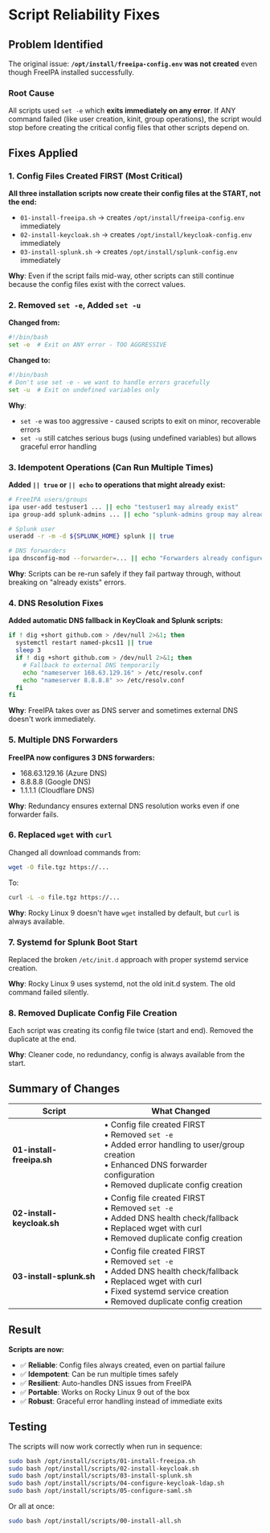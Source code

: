 # Script Reliability Fixes

## Problem Identified

The original issue: **`/opt/install/freeipa-config.env` was not created** even though FreeIPA installed successfully.

### Root Cause

All scripts used `set -e` which **exits immediately on any error**. If ANY command failed (like user creation, kinit, group operations), the script would stop before creating the critical config files that other scripts depend on.

## Fixes Applied

### 1. **Config Files Created FIRST** (Most Critical)

**All three installation scripts now create their config files at the START, not the end:**

- `01-install-freeipa.sh` → creates `/opt/install/freeipa-config.env` immediately
- `02-install-keycloak.sh` → creates `/opt/install/keycloak-config.env` immediately
- `03-install-splunk.sh` → creates `/opt/install/splunk-config.env` immediately

**Why**: Even if the script fails mid-way, other scripts can still continue because the config files exist with the correct values.

### 2. **Removed `set -e`, Added `set -u`**

**Changed from:**
```bash
#!/bin/bash
set -e  # Exit on ANY error - TOO AGGRESSIVE
```

**Changed to:**
```bash
#!/bin/bash
# Don't use set -e - we want to handle errors gracefully
set -u  # Exit on undefined variables only
```

**Why**:
- `set -e` was too aggressive - caused scripts to exit on minor, recoverable errors
- `set -u` still catches serious bugs (using undefined variables) but allows graceful error handling

### 3. **Idempotent Operations** (Can Run Multiple Times)

**Added `|| true` or `|| echo` to operations that might already exist:**

```bash
# FreeIPA users/groups
ipa user-add testuser1 ... || echo "testuser1 may already exist"
ipa group-add splunk-admins ... || echo "splunk-admins group may already exist"

# Splunk user
useradd -r -m -d ${SPLUNK_HOME} splunk || true

# DNS forwarders
ipa dnsconfig-mod --forwarder=... || echo "Forwarders already configured"
```

**Why**: Scripts can be re-run safely if they fail partway through, without breaking on "already exists" errors.

### 4. **DNS Resolution Fixes**

**Added automatic DNS fallback in KeyCloak and Splunk scripts:**

```bash
if ! dig +short github.com > /dev/null 2>&1; then
  systemctl restart named-pkcs11 || true
  sleep 3
  if ! dig +short github.com > /dev/null 2>&1; then
    # Fallback to external DNS temporarily
    echo "nameserver 168.63.129.16" > /etc/resolv.conf
    echo "nameserver 8.8.8.8" >> /etc/resolv.conf
  fi
fi
```

**Why**: FreeIPA takes over as DNS server and sometimes external DNS doesn't work immediately.

### 5. **Multiple DNS Forwarders**

**FreeIPA now configures 3 DNS forwarders:**
- 168.63.129.16 (Azure DNS)
- 8.8.8.8 (Google DNS)
- 1.1.1.1 (Cloudflare DNS)

**Why**: Redundancy ensures external DNS resolution works even if one forwarder fails.

### 6. **Replaced `wget` with `curl`**

Changed all download commands from:
```bash
wget -O file.tgz https://...
```

To:
```bash
curl -L -o file.tgz https://...
```

**Why**: Rocky Linux 9 doesn't have `wget` installed by default, but `curl` is always available.

### 7. **Systemd for Splunk Boot Start**

Replaced the broken `/etc/init.d` approach with proper systemd service creation.

**Why**: Rocky Linux 9 uses systemd, not the old init.d system. The old command failed silently.

### 8. **Removed Duplicate Config File Creation**

Each script was creating its config file twice (start and end). Removed the duplicate at the end.

**Why**: Cleaner code, no redundancy, config is always available from the start.

## Summary of Changes

| Script | What Changed |
|--------|-------------|
| **01-install-freeipa.sh** | • Config file created FIRST<br>• Removed `set -e`<br>• Added error handling to user/group creation<br>• Enhanced DNS forwarder configuration<br>• Removed duplicate config creation |
| **02-install-keycloak.sh** | • Config file created FIRST<br>• Removed `set -e`<br>• Added DNS health check/fallback<br>• Replaced wget with curl<br>• Removed duplicate config creation |
| **03-install-splunk.sh** | • Config file created FIRST<br>• Removed `set -e`<br>• Added DNS health check/fallback<br>• Replaced wget with curl<br>• Fixed systemd service creation<br>• Removed duplicate config creation |

## Result

**Scripts are now:**
- ✅ **Reliable**: Config files always created, even on partial failure
- ✅ **Idempotent**: Can be run multiple times safely
- ✅ **Resilient**: Auto-handles DNS issues from FreeIPA
- ✅ **Portable**: Works on Rocky Linux 9 out of the box
- ✅ **Robust**: Graceful error handling instead of immediate exits

## Testing

The scripts will now work correctly when run in sequence:

```bash
sudo bash /opt/install/scripts/01-install-freeipa.sh
sudo bash /opt/install/scripts/02-install-keycloak.sh
sudo bash /opt/install/scripts/03-install-splunk.sh
sudo bash /opt/install/scripts/04-configure-keycloak-ldap.sh
sudo bash /opt/install/scripts/05-configure-saml.sh
```

Or all at once:
```bash
sudo bash /opt/install/scripts/00-install-all.sh
```
